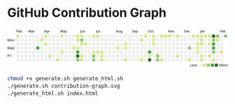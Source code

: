 # GitHub Contribution Graph

![](contribution-graph.svg)

```bash
chmod +x generate.sh generate_html.sh
./generate.sh contribution-graph.svg
./generate_html.sh index.html
```
